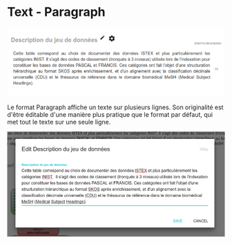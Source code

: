 # Text - Paragraph

![Exemple de Paragraph](/assets/FormatParagraph.png)

Le format Paragraph affiche un texte sur plusieurs lignes. Son originalité est d'être éditable d'une manière plus pratique que le format par défaut, qui met tout le texte sur une seule ligne.

![Formulaire d'édition du format Paragraph, sur plusieurs lignes](/assets/FormatParagraphEdit.png)
